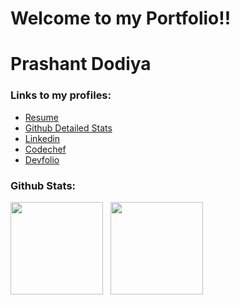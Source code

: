 

# Welcome to my Portfolio!!
# Prashant Dodiya
### Links to my profiles:
- [Resume](https://drive.google.com/file/d/1dOsRRRdBy0tH3EX26vVXtK5fYAm5CV5_/view?usp=sharing)
- [Github Detailed Stats](https://profile-summary-for-github.com/user/pra17dod)
- [Linkedin](https://www.linkedin.com/in/pra17dod)
- [Codechef](https://www.codechef.com/users/pra17dod)
- [Devfolio](https://devfolio.co/@pra17dod)

### Github Stats:
<div>
<span>   
  <img src="https://github-readme-stats.vercel.app/api?username=pra17dod&theme=radical&show_icons=true&count_private=true&hide=stars" height=148> &nbsp;   
  <img src="https://github-readme-stats.vercel.app/api/top-langs/?username=pra17dod&theme=radical&layout=compact&hide=css,scss,jupyter notebook" height=148>
</span>
</div>

